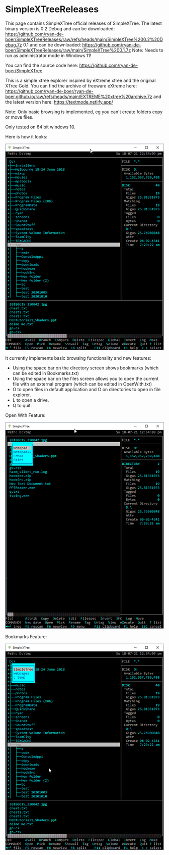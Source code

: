 # SimpleXTreeReleases

This page contains SimpleXTree official releases of SimpleXTree.
The latest binary version is 0.2 Debug and can be downloaded: https://github.com/ryan-de-boer/SimpleXTreeReleases/raw/refs/heads/main/SimpleXTree%200.2%20Debug.7z
0.1 and can be downloaded: https://github.com/ryan-de-boer/SimpleXTreeReleases/raw/main/SimpleXTree%200.1.7z
Note: Needs to run as administrator mode in Windows 11!

You can find the source code here: https://github.com/ryan-de-boer/SimpleXTree

This is a simple xtree explorer inspired by eXtreme xtree and the original XTree Gold. 
You can find the archive of freeware eXtreme here: https://github.com/ryan-de-boer/ryan-de-boer.github.io/raw/refs/heads/main/EXTREME%20xtree%20archive.7z and the latest version here: https://textmode.netlify.app/

Note: Only basic browsing is implemented, eg you can't create folders copy or move files.

Only tested on 64 bit windows 10.

Here is how it looks:

![alt text](https://github.com/ryan-de-boer/SimpleXTreeReleases/blob/main/images/image1.png?raw=true)

It currently implements basic browsing functionality and new features: 
* Using the space bar on the directory screen shows bookmarks (which can be edited in Bookmarks.txt)
* Using the space bar on the files screen allows you to open the current file with an external program (which can be edited in OpenWith.txt)
* O to open files in default application and O on directories to open in file explorer.
* L to open a drive.
* Q to quit.

Open With Feature:

![alt text](https://github.com/ryan-de-boer/SimpleXTreeReleases/blob/main/images/image2_openwith.png?raw=true)

Bookmarks Feature:

![alt text](https://github.com/ryan-de-boer/SimpleXTreeReleases/blob/main/images/image3_bookmarks.png?raw=true)
